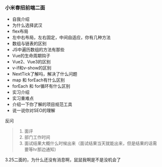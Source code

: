 ### 小米春招前端二面



- 自我介绍
- 为什么选择武汉
- flex布局
- 左中右布局，左右固定，中间自适应，你有几种方法
- 数组与链表的区别
- JS中遍历数组的方法有那些
- Vue的生命周期钩子
- Vue2、Vue3的区别
- v-if和v-show的区别
- NextTick了解吗，解决了什么问题
- map 和 forEach有什么区别
- forEach 和 for循环有什么区别
- 实习介绍
- 实习重难点
- 介绍一下你了解的项目规范工具
- 说一说你对SEO的理解



反问

> 1. 面评
> 2. 部门工作时间
> 3. 面试结果大概什么时候出来（面试结果当天就能出来，但是结果的话需要等hr那边通知）



3.25二面的，为什么还没有消息啊，鼠鼠我啊是不是没机会了




